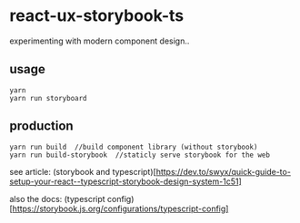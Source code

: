 # react-ux-storybook-ts

experimenting with modern component design..

## usage

```
yarn
yarn run storyboard
```

## production

```
yarn run build  //build component library (without storybook)
yarn run build-storybook  //staticly serve storybook for the web
```

see article: (storybook and typescript)[https://dev.to/swyx/quick-guide-to-setup-your-react--typescript-storybook-design-system-1c51]

also the docs: (typescript config)[https://storybook.js.org/configurations/typescript-config] 

